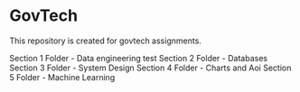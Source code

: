 # GovTech
This repository is created for govtech assignments.

Section 1 Folder - Data engineering test
Section 2 Folder - Databases
Section 3 Folder - System Design
Section 4 Folder - Charts and Aoi
Section 5 Folder - Machine Learning

